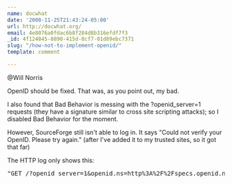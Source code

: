```yaml
---
name: docwhat
date: '2008-11-25T21:43:24-05:00'
url: http://docwhat.org/
email: 4e8076a0fdac6b8f284d8b316efdf7f3
_id: 4f124845-8890-415d-8cf7-01d89ebc7371
slug: "/how-not-to-implement-openid/"
template: comment

---
```


@Will Norris

OpenID should be fixed.  That was, as you point out, my bad.

I also found that Bad Behavior is messing with the ?openid_server=1 requests (they have a signature similar to cross site scripting attacks); so I disabled Bad Behavior for the moment.

However, SourceForge still isn't able to log in.  It says "Could not verify your OpenID. Please try again."  (after I've added it to my trusted sites, so it got that far)

The HTTP log only shows this:
<pre>
"GET /?openid_server=1&openid.ns=http%3A%2F%2Fspecs.openid.net%2Fauth%2F2.0&openid.mode=checkid_setup&openid.identity=http%3A%2F%2Fdocwhat.org%2Fauthor%2Fdocwhat%2F&openid.claimed_id=http%3A%2F%2Fdocwhat.org%2F&openid.assoc_handle=%7BHMAC-SHA256%7D%7B492c5dbe%7D%7BFUTq4w%3D%3D%7D&openid.return_to=https%3A%2F%2Fsourceforge.net%2Faccount%2Fopenid_verify.php&openid.realm=https%3A%2F%2Fsourceforge.net&openid.ns.sreg=http%3A%2F%2Fopenid.net%2Fextensions%2Fsreg%2F1.1&openid.sreg.optional=nickname%2Cemail%2Cfullname%2Ccountry%2Clanguage%2Ctimezone&openid.sreg.policy_url=http%3A%2F%2Fsourceforge.net%2Ftos%2Fprivacy.php HTTP/1.0" 302 - "-"
</pre>
